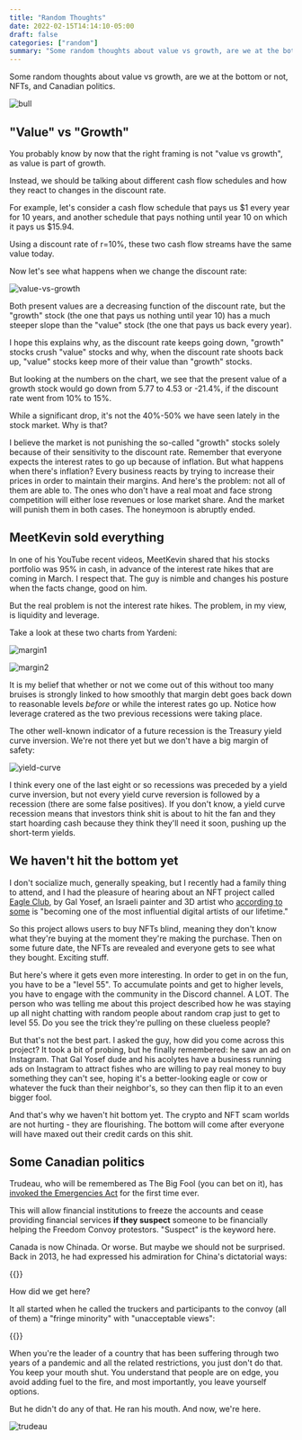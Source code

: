 ```yaml
---
title: "Random Thoughts"
date: 2022-02-15T14:14:10-05:00
draft: false
categories: ["random"]
summary: "Some random thoughts about value vs growth, are we at the bottom or not, NFTs, and Canadian politics."
---
```


Some random thoughts about value vs growth, are we at the bottom or not, NFTs, and Canadian politics.

![bull](/images/bull.png)

## "Value" vs "Growth"

You probably know by now that the right framing is not "value vs growth", as value is part of growth. 

Instead, we should be talking about different cash flow schedules and how they react to changes in the discount rate.

For example, let's consider a cash flow schedule that pays us $1 every year for 10 years, and another schedule that pays nothing until year 10 on which it pays us $15.94.

Using a discount rate of r=10%, these two cash flow streams have the same value today.

Now let's see what happens when we change the discount rate:

![value-vs-growth](/images/value-vs-growth.png)

Both present values are a decreasing function of the discount rate, but the "growth" stock (the one that pays us nothing until year 10) has a much steeper slope than the "value" stock (the one that pays us back every year).

I hope this explains why, as the discount rate keeps going down, "growth" stocks crush "value" stocks and why, when the discount rate shoots back up, "value" stocks keep more of their value than "growth" stocks.

But looking at the numbers on the chart, we see that the present value of a growth stock would go down from 5.77 to 4.53 or -21.4%, if the discount rate went from 10% to 15%.

While a significant drop, it's not the 40%-50% we have seen lately in the stock market. Why is that?

I believe the market is not punishing the so-called "growth" stocks solely because of their sensitivity to the discount rate. Remember that everyone expects the interest rates to go up because of inflation. But what happens when there's inflation? Every business reacts by trying to increase their prices in order to maintain their margins. And here's the problem: not all of them are able to. The ones who don't have a real moat and face strong competition will either lose revenues or lose market share. And the market will punish them in both cases. The honeymoon is abruptly ended.

## MeetKevin sold everything

In one of his YouTube recent videos, MeetKevin shared that his stocks portfolio was 95% in cash, in advance of the interest rate hikes that are coming in March. I respect that. The guy is nimble and changes his posture when the facts change, good on him.

But the real problem is not the interest rate hikes. The problem, in my view, is liquidity and leverage. 

Take a look at these two charts from Yardeni:

![margin1](/images/margin1.png)

![margin2](/images/margin2.png)

It is my belief that whether or not we come out of this without too many bruises is strongly linked to how smoothly that margin debt goes back down to reasonable levels _before_ or while the interest rates go up. Notice how leverage cratered as the two previous recessions were taking place.

The other well-known indicator of a future recession is the Treasury yield curve inversion. We're not there yet but we don't have a big margin of safety:

![yield-curve](/images/yield-curve.png)

I think every one of the last eight or so recessions was preceded by a yield curve inversion, but not every yield curve reversion is followed by a recession (there are some false positives). If you don't know, a yield curve recession means that investors think shit is about to hit the fan and they start hoarding cash because they think they'll need it soon, pushing up the short-term yields.

## We haven't hit the bottom yet

I don't socialize much, generally speaking, but I recently had a family thing to attend, and I had the pleasure of hearing about an NFT project called [Eagle Club](https://galyverse.io/), by Gal Yosef, an Israeli painter and 3D artist who [according to some](https://www.cryptobullsociety.com/about/index.html) is "becoming one of the most influential digital artists of our lifetime."

So this project allows users to buy NFTs blind, meaning they don't know what they're buying at the moment they're making the purchase. Then on some future date, the NFTs are revealed and everyone gets to see what they bought. Exciting stuff. 

But here's where it gets even more interesting. In order to get in on the fun, you have to be a "level 55". To accumulate points and get to higher levels, you have to engage with the community in the Discord channel. A LOT. The person who was telling me about this project described how he was staying up all night chatting with random people about random crap just to get to level 55. Do you see the trick they're pulling on these clueless people?

But that's not the best part. I asked the guy, how did you come across this project? It took a bit of probing, but he finally remembered: he saw an ad on Instagram. That Gal Yosef dude and his acolytes have a business running ads on Instagram to attract fishes who are willing to pay real money to buy something they can't see, hoping it's a better-looking eagle or cow or whatever the fuck than their neighbor's, so they can then flip it to an even bigger fool.

And that's why we haven't hit bottom yet. The crypto and NFT scam worlds are not hurting - they are flourishing. The bottom will come after everyone will have maxed out their credit cards on this shit.

## Some Canadian politics

Trudeau, who will be remembered as The Big Fool (you can bet on it), has [invoked the Emergencies Act](https://www.cbc.ca/news/politics/trudeau-premiers-cabinet-1.6350734) for the first time ever.

This will allow financial institutions to freeze the accounts and cease providing financial services **if they suspect** someone to be financially helping the Freedom Convoy protestors. "Suspect" is the keyword here.

Canada is now Chinada. Or worse. But maybe we should not be surprised. Back in 2013, he had expressed his admiration for China's dictatorial ways:

{{<youtube T8FuHuUhNZ0>}}

How did we get here?

It all started when he called the truckers and participants to the convoy (all of them) a "fringe minority" with "unacceptable views":

{{<youtube vDfMybczw1k>}}

When you're the leader of a country that has been suffering through two years of a pandemic and all the related restrictions, you just don't do that. You keep your mouth shut. You understand that people are on edge, you avoid adding fuel to the fire, and most importantly, you leave yourself options.

But he didn't do any of that. He ran his mouth. And now, we're here.

![trudeau](/images/trudeau.png)

